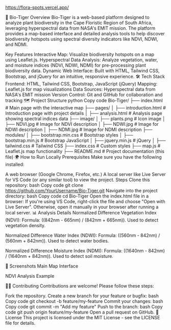 https://flora-spots.vercel.app/

🌱 Bio-Tiger
Overview
Bio-Tiger is a web-based platform designed to analyze plant biodiversity in the Cape Floristic Region of South Africa, leveraging hyperspectral data from NASA's EMIT mission. The platform provides a map-based interface and detailed analysis tools to help discover biodiversity hotspots using spectral diversity indicators like NDVI, NDWI, and NDMI.

Key Features
Interactive Map: Visualize biodiversity hotspots on a map using Leaflet.js.
Hyperspectral Data Analysis: Analyze vegetation, water, and moisture indices (NDVI, NDWI, NDMI) for pre-processing plant biodiversity data.
Dynamic Web Interface: Built with HTML, Tailwind CSS, Bootstrap, and jQuery for an intuitive, responsive experience.
🛠️ Tech Stack
Frontend: HTML, Tailwind CSS, Bootstrap, JavaScript (jQuery)
Mapping: Leaflet.js for map visualizations
Data Sources: Hyperspectral data from NASA's EMIT mission
Version Control: Git and GitHub for collaboration and tracking
🗺️ Project Structure
python
Copy code
Bio-Tiger/
├── index.html              # Main page with the interactive map
├── pages/
│   ├── introduction.html   # Introduction page with project details
│   ├── analysis.html       # Analysis page showing spectral indices data
├── image/
│   ├── plants.png          # Icon image
│   ├── NDVI.jpg            # Image for NDVI description
│   ├── NDWI.jpg            # Image for NDWI description
│   ├── NDMI.jpg            # Image for NDMI description
├── modules/
│   ├── bootstrap.min.css    # Bootstrap styles
│   ├── bootstrap.min.js     # Bootstrap JavaScript
│   ├── jquery.min.js        # jQuery
│   ├── tailwind.css         # Tailwind CSS
├── index.css                # Custom styles
├── map.js                   # Leaflet.js map functionality
├── README.md                # Project documentation (this file)
🌍 How to Run Locally
Prerequisites
Make sure you have the following installed:

A web browser (Google Chrome, Firefox, etc.)
A local server like Live Server for VS Code (or any similar tool) to view the project.
Steps
Clone this repository:
bash
Copy code
git clone https://github.com/YourUsername/Bio-Tiger.git
Navigate into the project directory:
bash
Copy code
cd Bio-Tiger
Open the index.html file in a browser:
If you're using VS Code, right-click the file and choose "Open with Live Server".
Otherwise, open it manually in your browser after running a local server.
📊 Analysis Details
Normalized Difference Vegetation Index (NDVI): Formula: ((842nm - 665nm) / (842nm + 665nm)). Used to detect vegetation density.

Normalized Difference Water Index (NDWI): Formula: ((560nm - 842nm) / (560nm + 842nm)). Used to detect water bodies.

Normalized Difference Moisture Index (NDMI): Formula: ((1640nm - 842nm) / (1640nm + 842nm)). Used to detect soil moisture.

🎨 Screenshots
Main Map Interface

NDVI Analysis Example

👩‍💻 Contributing
Contributions are welcome! Please follow these steps:

Fork the repository.
Create a new branch for your feature or bugfix:
bash
Copy code
git checkout -b feature/my-feature
Commit your changes:
bash
Copy code
git commit -m "Add my feature"
Push to the branch:
bash
Copy code
git push origin feature/my-feature
Open a pull request on GitHub.
📝 License
This project is licensed under the MIT License - see the LICENSE file for details.

